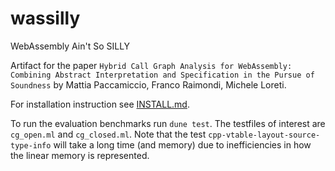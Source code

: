 # wassilly
WebAssembly Ain't So SILLY

Artifact for the paper `Hybrid Call Graph Analysis for WebAssembly: Combining Abstract Interpretation and Specification in the Pursue of Soundness` by Mattia Paccamiccio, Franco Raimondi, Michele Loreti.

For installation instruction see [INSTALL.md](https://github.com/ringzer0x00/wassilly/blob/master/INSTALL.md).

To run the evaluation benchmarks run `dune test`.
The testfiles of interest are `cg_open.ml` and `cg_closed.ml`.
Note that the test `cpp-vtable-layout-source-type-info` will take a long time (and memory) due to inefficiencies in how the linear memory is represented.